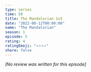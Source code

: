 ```yaml
---
type: series
time: 50
title: The Mandalorian 1x5
date: "2022-08-12T00:00:00"
name: "The Mandalorian"
season: 1
episode: 5
rating: 4
ratingEmoji: "⭐️⭐️⭐️⭐️"
share: false
---
```


_[No review was written for this episode]_
